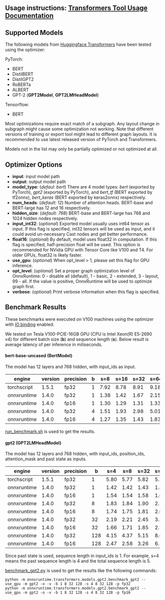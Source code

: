 ## **Usage instructions:** [Transformers Tool Usage Documentation](https://onnxruntime.ai/docs/performance/transformers-optimization.html)

## Supported Models
The following models from [Huggingface Transformers](https://github.com/huggingface/transformers/) have been tested using the optimizer:

PyTorch:
- BERT
- DistilBERT
- DistilGPT2
- RoBERTa
- ALBERT
- GPT-2 (**GPT2Model**, **GPT2LMHeadModel**)

Tensorflow:
- BERT

Most optimizations require exact match of a subgraph. Any layout change in subgraph might cause some optimization not working. Note that different versions of training or export tool might lead to different graph layouts. It is recommended to use latest released version of PyTorch and Transformers.

Models not in the list may only be partially optimized or not optimized at all.

## Optimizer Options

- **input**: input model path
- **output**: output model path
- **model_type**: (*defaul: bert*)
    There are 4 model types: *bert* (exported by PyTorch), *gpt2* (exported by PyTorch), and *bert_tf* (BERT exported by tf2onnx), *bert_keras* (BERT exported by keras2onnx) respectively.
- **num_heads**: (*default: 12*)
    Number of attention heads. BERT-base and BERT-large has 12 and 16 respectively.
- **hidden_size**: (*default: 768*)
    BERT-base and BERT-large has 768 and 1024 hidden nodes respectively.
- **input_int32**: (*optional*)
    Exported model usually uses int64 tensor as input. If this flag is specified, int32 tensors will be used as input, and it could avoid un-necessary Cast nodes and get better performance.
- **float16**: (*optional*)
    By default, model uses float32 in computation. If this flag is specified, half-precision float will be used. This option is recommended for NVidia GPU with Tensor Core like V100 and T4. For older GPUs, float32 is likely faster.
-  **use_gpu**: (*optional*)
    When opt_level > 1, please set this flag for GPU inference.
- **opt_level**: (*optional*)
    Set a proper graph optimization level of OnnxRuntime: 0 - disable all (default), 1 - basic, 2 - extended, 3 - layout, 99 - all. If the value is positive, OnnxRuntime will be used to optimize graph first.
- **verbose**: (*optional*)
    Print verbose information when this flag is specified.


## Benchmark Results

These benchmarks were executed on V100 machines using the optimizer with [IO binding](https://onnxruntime.ai/docs/performance/tune-performance/cuda-performance.html) enabled.

We tested on Tesla V100-PCIE-16GB GPU (CPU is Intel Xeon(R) E5-2690 v4) for different batch size (**b**) and sequence length (**s**). Below result is average latency of per inference in miliseconds.

#### bert-base-uncased (BertModel)

The model has 12 layers and 768 hidden, with input_ids as input.

| engine      | version | precision | b | s=8  | s=16 | s=32 | s=64 | s=128 | s=256 | s=512 |
|-------------|---------|-----------|---|------|------|------|------|-------|-------|-------|
| torchscript | 1.5.1   | fp32      | 1 | 7.92 | 8.78 | 8.91 | 9.18 | 9.56  | 9.39  | 12.83 |
| onnxruntime | 1.4.0   | fp32      | 1 | 1.38 | 1.42 | 1.67 | 2.15 | 3.11  | 5.37  | 10.74 |
| onnxruntime | 1.4.0   | fp16      | 1 | 1.30 | 1.29 | 1.31 | 1.33 | 1.45  | 1.95  | 3.36  |
| onnxruntime | 1.4.0   | fp32      | 4 | 1.51 | 1.93 | 2.98 | 5.01 | 9.13  | 17.95 | 38.15 |
| onnxruntime | 1.4.0   | fp16      | 4 | 1.27 | 1.35 | 1.43 | 1.83 | 2.66  | 4.40  | 9.76  |

[run_benchmark.sh](https://github.com/microsoft/onnxruntime/blob/main/onnxruntime/python/tools/transformers/run_benchmark.sh) is used to get the results.

#### gpt2 (GPT2LMHeadModel)

The model has 12 layers and 768 hidden, with input_ids, position_ids, attention_mask and past state as inputs.

| engine      | version | precision | b | s=4  | s=8 | s=32 | s=128 |
|-------------|---------|-----------|---|------|------|------|------|
| torchscript | 1.5.1   | fp32      | 1 | 5.80 | 5.77 | 5.82 | 5.78 |
| onnxruntime | 1.4.0   | fp32      | 1 | 1.42 | 1.42 | 1.43 | 1.47 |
| onnxruntime | 1.4.0   | fp16      | 1 | 1.54 | 1.54 | 1.58 | 1.64 |
| onnxruntime | 1.4.0   | fp32      | 8 | 1.83 | 1.84 | 1.90 | 2.13 |
| onnxruntime | 1.4.0   | fp16      | 8 | 1.74 | 1.75 | 1.81 | 2.09 |
| onnxruntime | 1.4.0   | fp32      | 32 | 2.19 | 2.21 | 2.45 | 3.34 |
| onnxruntime | 1.4.0   | fp16      | 32 | 1.66 | 1.71 | 1.85 | 2.73 |
| onnxruntime | 1.4.0   | fp32      | 128 | 4.15 | 4.37 | 5.15 | 8.61 |
| onnxruntime | 1.4.0   | fp16      | 128 | 2.47 | 2.58 | 3.26 | 6.16 |

Since past state is used, sequence length in input_ids is 1. For example, s=4 means the past sequence length is 4 and the total sequence length is 5.

[benchmark_gpt2.py](https://github.com/microsoft/onnxruntime/blob/main/onnxruntime/python/tools/transformers/models/gpt2/benchmark_gpt2.py) is used to get the results like the following commands:

```console
python -m onnxruntime.transformers.models.gpt2.benchmark_gpt2 --use_gpu -m gpt2 -o -v -b 1 8 32 128 -s 4 8 32 128 -p fp32
python -m onnxruntime.transformers.models.gpt2.benchmark_gpt2 --use_gpu -m gpt2 -o -v -b 1 8 32 128 -s 4 8 32 128 -p fp16
```

